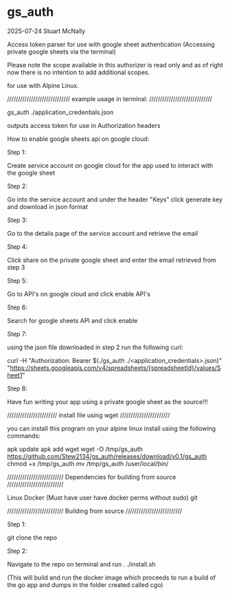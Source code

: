 # gs_auth

2025-07-24 Stuart McNally

Access token parser for use with google sheet authentication (Accessing private google sheets via the terminal)

Please note the scope available in this authorizer is read only and as of right now there is no intention to add additional scopes.

for use with Alpine Linux.

/////////////////////////////
example usage in terminal:
/////////////////////////////

gs_auth ./application_credentials.json

outputs access token for use in Authorization headers

How to enable google sheets api on google cloud:

Step 1:

Create service account on google cloud for the app used to interact with the google sheet

Step 2:

Go into the service account and under the header "Keys" click generate key and download in json format

Step 3:

Go to the details page of the service account and retrieve the email

Step 4:

Click share on the private google sheet and enter the email retrieved from step 3

Step 5:

Go to API's on google cloud and click enable API's

Step 6:

Search for google sheets API and click enable

Step 7:

using the json file downloaded in step 2 run the following curl:

curl -H "Authorization: Bearer $(./gs_auth ./<application_credentials>.json)" "https://sheets.googleapis.com/v4/spreadsheets/{spreadsheetId}/values/Sheet1"

Step 8:

Have fun writing your app using a private google sheet as the source!!!

///////////////////////
install file using wget
///////////////////////

you can install this program on your alpine linux install using the following commands:

apk update
apk add wget
wget -O /tmp/gs_auth https://github.com/Stew2134/gs_auth/releases/download/v0.1/gs_auth
chmod +x /tmp/gs_auth
mv /tmp/gs_auth /user/local/bin/

//////////////////////////
Dependencies for building from source
//////////////////////////

Linux
Docker
(Must have user have docker perms without sudo)
git

//////////////////////////
Building from source
//////////////////////////

Step 1:

git clone the repo

Step 2: 

Navigate to the repo on terminal and run . ./install.sh

(This will build and run the docker image which proceeds to run a build of the go app and dumps in the folder created called cgo)
